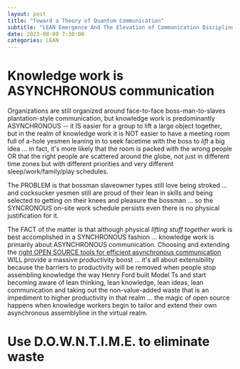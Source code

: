 ```yaml
---
layout: post
title: "Toward a Theory of Quantum Communication"
subtitle: "LEAN Emergence And The Elevation of Communication Discipline"
date: 2023-08-09 7:30:00
categories: LEAN
---
```



# Knowledge work is ASYNCHRONOUS communication

Organizations are still organized around face-to-face boss-man-to-slaves plantation-style communication, but knowledge work is predominantly ASYNCHRONOUS -- it IS easier for a group to lift a large object together, but in the realm of knowledge work it is NOT easier to have a meeting room full of a-hole yesmen leaning in to seek facetime with the boss to *lift* a big idea ... in fact, it's more likely that the room is packed with the wrong people OR that the right people are scattered around the globe, not just in different time zones but with different priorities and very different sleep/work/family/play schedules.

The PROBLEM is that bossman slaveowner types still love being stroked ... and cocksucker yesmen still are proud of their lean in skills and being selected to getting on their knees and pleasure the bossman ... so the SYNCRONOUS on-site work schedule persists even there is no physical justification for it.

The FACT of the matter is that although physical *lifting stuff together* work is best accomplished in a SYNCHRONOUS fashion ... knowledge work is primarily about ASYNCHRONOUS communication. Choosing and extending the [right OPEN SOURCE tools for efficient asynchronous communication](https://zulip.com/why-zulip/) WILL provide a massive productivity boost ... it's all about extensibility because the barriers to productivity will be removed when people stop assembling knowledge the way Henry Ford built Model Ts and start becoming aware of lean thinking, lean knowledge, lean ideas, lean communication and taking out the non-value-added waste that is an impediment to higher productivity in that realm ... the magic of open source happens when knowledge workers begin to tailor and extend their own asynchronous assemblyline in the virtual realm.

# Use D.O.W.N.T.I.M.E. to eliminate waste
